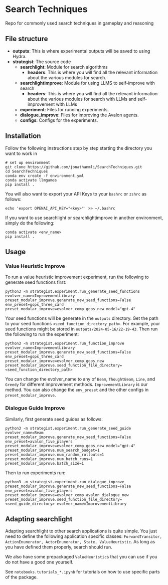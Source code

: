 # Search Techniques
Repo for commonly used search techniques in gameplay and reasoning

## File structure

- **outputs**: This is where experimental outputs will be saved to using Hydra.
- **strategist**: The source code
    - **searchlight**: Module for search algorithms
        - **headers**: This is where you will find all the relevant information about the various modules for search.
    - **searchlightimprove**: Module for using LLMS to self-improve with search
        - **headers**: This is where you will find all the relevant information about the various modules for search with LLMs and self-improvement with LLMs
    - **experiment**: Files for running experiments.
    - **dialogue_improve**: Files for improving the Avalon agents.
    - **configs**: Configs for the experiments.

## Installation

Follow the following instructions step by step starting the directory you want to work in

```{shell}
# set up environment
git clone https://github.com/jonathanmli/SearchTechniques.git
cd SearchTechniques
conda env create -f environment.yml
conda activate llmgames
pip install .
```

You will also want to export your API Keys to your `bashrc` or `zshrc` as follows:


```{shell}
echo 'export OPENAI_API_KEY="<key>"' >> ~/.bashrc
```

If you want to use searchlight or searchlightimprove in another environment, simply do the following:

```{shell}
conda activate <env_name>
pip install .
```

## Usage

### Value Heuristic Improve

To run a value heuristic improvement experiment, run the following to generate seed functions first:

```{shell}
python3 -m strategist.experiment.run_generate_seed_functions evolver_name=ImprovementLibrary preset_modular_improve.generate_new_seed_functions=False env_preset=gops_three_card preset_modular_improve=evolver_comp_gops_new model="gpt-4"
```

Your seed functions will be generate in the `outputs` directory. Get the path to your seed functions `<seed_function_directory_path>`. For example, your seed functions might be stored in `outputs/2024-05-16/22-19-43`. Then run the following to run the experiment:

```{shell}
python3 -m strategist.experiment.run_function_improve evolver_name=ImprovementLibrary preset_modular_improve.generate_new_seed_functions=False env_preset=gops_three_card preset_modular_improve=evolver_comp_gops_new preset_modular_improve.seed_function_file_directory=<seed_function_directory_path>
```

You can change the evolver_name to any of `Beam`, `ThoughtBeam`, `Line`, and `Greedy` for different improvement methods. `ImprovementLibrary` is our method. 
You can also change the `env_preset` and the other configs in `preset_modular_improve`.

<!-- 
```{shell}
python -m strategist.experiment.run_llm_mcts     
``` -->

### Dialogue Guide Improve

Similarly, first generate seed guides as follows:

```{shell}
python3 -m strategist.experiment.run_generate_seed_guide evolver_name=Beam preset_modular_improve.generate_new_seed_functions=False env_preset=avalon_five_players preset_modular_improve=evolver_comp_gops_new model="gpt-4" preset_modular_improve.num_search_budget=1 preset_modular_improve.num_random_rollouts=1 preset_modular_improve.num_batch_runs=1 preset_modular_improve.batch_size=1
```

Then to run experiments run:

```{shell}
python3 -m strategist.experiment.run_dialogue_improve preset_modular_improve.generate_new_seed_functions=False env_preset=avalon_five_players preset_modular_improve=evolver_comp_avalon_dialogue_new preset_modular_improve.seed_function_file_directory=<seed_guide_directory> evolver_name=ImprovementLibrary
```

## Adapting searchlight
Adapting searchlight to other search applications is quite simple. You just need to define the following application specific classes: `ForwardTransitor, ActionEnumerator, ActorEnumerator, State, ValueHeuristic`. As long as you have defined them properly, search should run. 

We also have some prepackaged `ValueHeuristic`s that you can use if you do not have a good one yourself. 

See `notebooks.tutorials_*.ipynb` for tutorials on how to use specific parts of the package. 

